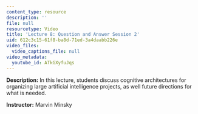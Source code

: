 ```yaml
---
content_type: resource
description: ''
file: null
resourcetype: Video
title: 'Lecture 8: Question and Answer Session 2'
uid: 612c3c15-61f8-ba8d-71ed-3a4daabb226e
video_files:
  video_captions_file: null
video_metadata:
  youtube_id: ATkGXyfuJqs
---
```


**Description:** In this lecture, students discuss cognitive architectures for organizing large artificial intelligence projects, as well future directions for what is needed.

**Instructor:** Marvin Minsky